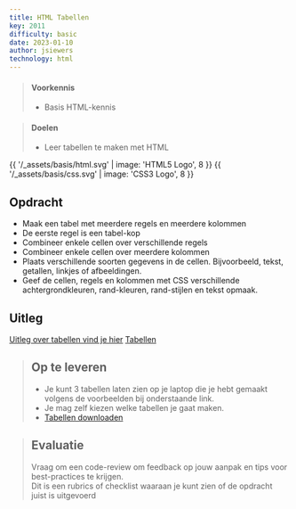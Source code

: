 ```yaml
---
title: HTML Tabellen
key: 2011
difficulty: basic
date: 2023-01-10
author: jsiewers
technology: html
---
```


> #### Voorkennis
> * Basis HTML-kennis

> #### Doelen
> * Leer tabellen te maken met HTML

{{ '/_assets/basis/html.svg' | image: 'HTML5 Logo', 8 }}
{{ '/_assets/basis/css.svg' | image: 'CSS3 Logo', 8 }}

## Opdracht
* Maak een tabel met meerdere regels en meerdere kolommen
* De eerste regel is een tabel-kop
* Combineer enkele cellen over verschillende regels
* Combineer enkele cellen over meerdere kolommen
* Plaats verschillende soorten gegevens in de cellen. Bijvoorbeeld, tekst, getallen, linkjes of afbeeldingen.
* Geef de cellen, regels en kolommen met CSS verschillende achtergrondkleuren, rand-kleuren, rand-stijlen en tekst opmaak.

## Uitleg
[Uitleg over tabellen vind je hier](https://www.edutorial.nl/html/tabellen/)
[Tabellen](https://www.w3schools.com/html/html_tables.asp)

> ## Op te leveren
> * Je kunt 3 tabellen laten zien op je laptop die je hebt gemaakt volgens de voorbeelden bij onderstaande link.  
> * Je mag zelf kiezen welke tabellen je gaat maken. 
> * [Tabellen downloaden](https://static.edutorial.nl/html/tabellen.zip)

> ## Evaluatie
> Vraag om een code-review om feedback op jouw aanpak en tips voor best-practices te krijgen.<br>
> Dit is een rubrics of checklist waaraan je kunt zien of de opdracht juist is uitgevoerd
